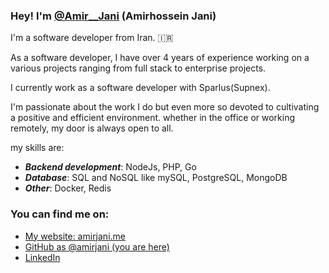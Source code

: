 ### Hey! I'm [@Amir__Jani](https://twitter.com/amir__jani) (Amirhossein Jani)

I'm a software developer from Iran. 🇮🇷

As a software developer, I have over 4 years of experience working on a various projects ranging from full stack to enterprise projects.

I currently work as a software developer with Sparlus(Supnex).

I'm passionate about the work I do but even more so devoted to cultivating a positive and efficient environment. whether in the office or working remotely, my door is always open to all.

my skills are:

* __*Backend development*__: NodeJs, PHP, Go
* __*Database*__: SQL and NoSQL like mySQL, PostgreSQL, MongoDB 
* __*Other*__: Docker, Redis

### You can find me on:

* [My website: amirjani.me](https://amirjani.me/)
* [GitHub as @amirjani (you are here)](https://github.com/amirjani)
* [LinkedIn](https://linkedin.com/in/amir-jani)
